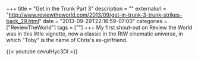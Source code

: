 +++
title = "Get in the Trunk Part 3"
description = ""
externalurl = "http://www.reviewtheworld.com/2013/09/get-in-trunk-3-trunk-strikes-back_29.html"
date = "2013-09-29T22:16:59-07:00"
categories = ["ReviewTheWorld"]
tags = [""]
+++
My first shout-out on Review the World was in this little vignette, now a classic in the RtW cinematic universe, in which "Toby" is the name of Chris's ex-girlfriend.

{{< youtube cevuIHyc3DI >}}